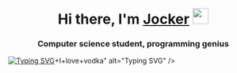 <h1 align="center">Hi there, I'm <a href="https://daniilshat.ru/" target="_blank">Jocker</a> 
<img src="https://github.com/blackcater/blackcater/raw/main/images/Hi.gif" height="32"/></h1>
<h3 align="center">Computer science student, programming genius</h3>
<a href="https://git.io/typing-svg"><img src="https://readme-typing-svg.herokuapp.com?font=Fira+Code&size=40&duration=6000&pause=1000&color=0E0D0D&center=true&vCenter=true&width=1000&height=200&lines=a+typical+student+from+Russia+-+I+love+vodka" alt="Typing SVG" /></a>+I+love+vodka" alt="Typing SVG" /></a>
<!--
**funjockerIT/funjockerIT** is a ✨ _special_ ✨ repository because its `README.md` (this file) appears on your GitHub profile.

Here are some ideas to get you started:

- 🔭 I’m currently working on ...
- 🌱 I’m currently learning ...
- 👯 I’m looking to collaborate on ...
- 🤔 I’m looking for help with ...
- 💬 Ask me about ...
- 📫 How to reach me: ...
- 😄 Pronouns: ...
- ⚡ Fun fact: ...
-->

